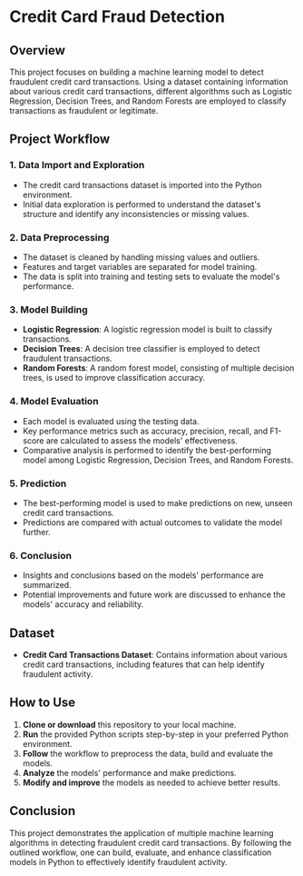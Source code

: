 # Credit Card Fraud Detection

## Overview

This project focuses on building a machine learning model to detect fraudulent credit card transactions. Using a dataset containing information about various credit card transactions, different algorithms such as Logistic Regression, Decision Trees, and Random Forests are employed to classify transactions as fraudulent or legitimate.

## Project Workflow

### 1. Data Import and Exploration
- The credit card transactions dataset is imported into the Python environment.
- Initial data exploration is performed to understand the dataset's structure and identify any inconsistencies or missing values.

### 2. Data Preprocessing
- The dataset is cleaned by handling missing values and outliers.
- Features and target variables are separated for model training.
- The data is split into training and testing sets to evaluate the model's performance.

### 3. Model Building
- **Logistic Regression**: A logistic regression model is built to classify transactions.
- **Decision Trees**: A decision tree classifier is employed to detect fraudulent transactions.
- **Random Forests**: A random forest model, consisting of multiple decision trees, is used to improve classification accuracy.

### 4. Model Evaluation
- Each model is evaluated using the testing data.
- Key performance metrics such as accuracy, precision, recall, and F1-score are calculated to assess the models' effectiveness.
- Comparative analysis is performed to identify the best-performing model among Logistic Regression, Decision Trees, and Random Forests.

### 5. Prediction
- The best-performing model is used to make predictions on new, unseen credit card transactions.
- Predictions are compared with actual outcomes to validate the model further.

### 6. Conclusion
- Insights and conclusions based on the models' performance are summarized.
- Potential improvements and future work are discussed to enhance the models' accuracy and reliability.

## Dataset

- **Credit Card Transactions Dataset**: Contains information about various credit card transactions, including features that can help identify fraudulent activity.

## How to Use

1. **Clone or download** this repository to your local machine.
2. **Run** the provided Python scripts step-by-step in your preferred Python environment.
3. **Follow** the workflow to preprocess the data, build and evaluate the models.
4. **Analyze** the models' performance and make predictions.
5. **Modify and improve** the models as needed to achieve better results.

## Conclusion

This project demonstrates the application of multiple machine learning algorithms in detecting fraudulent credit card transactions. By following the outlined workflow, one can build, evaluate, and enhance classification models in Python to effectively identify fraudulent activity.

